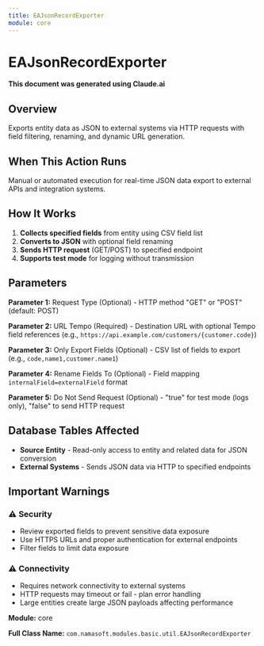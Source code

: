 ```yaml
---
title: EAJsonRecordExporter
module: core
---
```



<div class='entity-flows'>

# EAJsonRecordExporter

**This document was generated using Claude.ai**

## Overview

Exports entity data as JSON to external systems via HTTP requests with field filtering, renaming, and dynamic URL generation.

## When This Action Runs

Manual or automated execution for real-time JSON data export to external APIs and integration systems.

## How It Works

1. **Collects specified fields** from entity using CSV field list
2. **Converts to JSON** with optional field renaming
3. **Sends HTTP request** (GET/POST) to specified endpoint
4. **Supports test mode** for logging without transmission

## Parameters

**Parameter 1:** Request Type (Optional) - HTTP method "GET" or "POST" (default: POST)

**Parameter 2:** URL Tempo (Required) - Destination URL with optional Tempo field references (e.g., `https://api.example.com/customers/{customer.code}`)

**Parameter 3:** Only Export Fields (Optional) - CSV list of fields to export (e.g., `code,name1,customer.name1`)

**Parameter 4:** Rename Fields To (Optional) - Field mapping `internalField=externalField` format

**Parameter 5:** Do Not Send Request (Optional) - "true" for test mode (logs only), "false" to send HTTP request

## Database Tables Affected

- **Source Entity** - Read-only access to entity and related data for JSON conversion
- **External Systems** - Sends JSON data via HTTP to specified endpoints

## Important Warnings

### ⚠️ Security
- Review exported fields to prevent sensitive data exposure
- Use HTTPS URLs and proper authentication for external endpoints
- Filter fields to limit data exposure

### ⚠️ Connectivity
- Requires network connectivity to external systems
- HTTP requests may timeout or fail - plan error handling
- Large entities create large JSON payloads affecting performance

**Module:** core

**Full Class Name:** `com.namasoft.modules.basic.util.EAJsonRecordExporter`


</div>